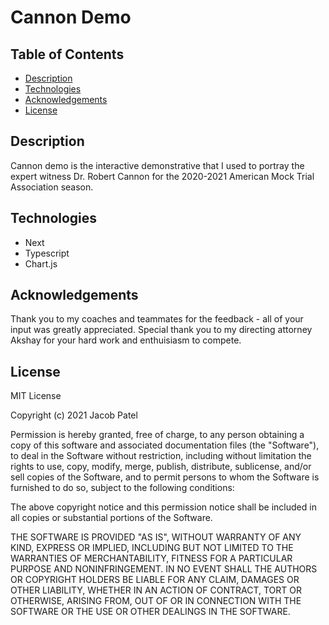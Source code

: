 # Cannon Demo

## Table of Contents
- [Description](#description)
- [Technologies](#technologies)
- [Acknowledgements](#acknowledgements)
- [License](#license)

## Description

Cannon demo is the interactive demonstrative that I used to portray the expert witness Dr. Robert Cannon for the 2020-2021 American Mock Trial Association season. 

## Technologies

* Next
* Typescript
* Chart.js

## Acknowledgements

Thank you to my coaches and teammates for the feedback - all of your input was greatly appreciated. Special thank you to my directing attorney Akshay for your hard work and enthuisiasm to compete.

## License

MIT License

Copyright (c) 2021 Jacob Patel

Permission is hereby granted, free of charge, to any person obtaining a copy of this software and associated documentation files (the "Software"), to deal in the Software without restriction, including without limitation the rights to use, copy, modify, merge, publish, distribute, sublicense, and/or sell copies of the Software, and to permit persons to whom the Software is furnished to do so, subject to the following conditions:

The above copyright notice and this permission notice shall be included in all copies or substantial portions of the Software.

THE SOFTWARE IS PROVIDED "AS IS", WITHOUT WARRANTY OF ANY KIND, EXPRESS OR IMPLIED, INCLUDING BUT NOT LIMITED TO THE WARRANTIES OF MERCHANTABILITY, FITNESS FOR A PARTICULAR PURPOSE AND NONINFRINGEMENT. IN NO EVENT SHALL THE AUTHORS OR COPYRIGHT HOLDERS BE LIABLE FOR ANY CLAIM, DAMAGES OR OTHER LIABILITY, WHETHER IN AN ACTION OF CONTRACT, TORT OR OTHERWISE, ARISING FROM, OUT OF OR IN CONNECTION WITH THE SOFTWARE OR THE USE OR OTHER DEALINGS IN THE SOFTWARE.
